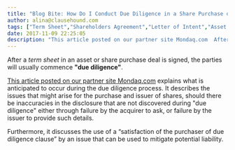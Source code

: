 ```yaml
---
title: "Blog Bite: How Do I Conduct Due Diligence in a Share Purchase or M&A?"
author: alina@clausehound.com
tags: ["Term Sheet","Shareholders Agreement","Letter of Intent","Asset Purchase Agreement","Share Purchase Agreement","Blog Bites","Mondaq","Investor Term Sheet","Memorandum of Understanding"]
date: 2017-11-09 22:25:05
description: "This article posted on our partner site Mondaq.com  After a term sheet in an asset or share purchase deal is signed, the parties will usually commence 'due diligence'. This article posted on our par..."
---
```




After a *term sheet* in an asset or share purchase deal is signed, the parties will usually commence **"due diligence"**.

[This article posted on our partner site Mondaq.com](http://www.mondaq.com/canada/x/536898/Contract+Law/Due+Diligence) explains what is anticipated to occur during the due diligence process. It describes the issues that might arise for the purchase and issuer of shares, should there be inaccuracies in the disclosure that are not discovered during "due diligence" either through failure by the acquirer to ask, or failure by the issuer to provide such details.

Furthermore, it discusses the use of a “satisfaction of the purchaser of due diligence clause” by an issue that can be used to mitigate potential liability.
